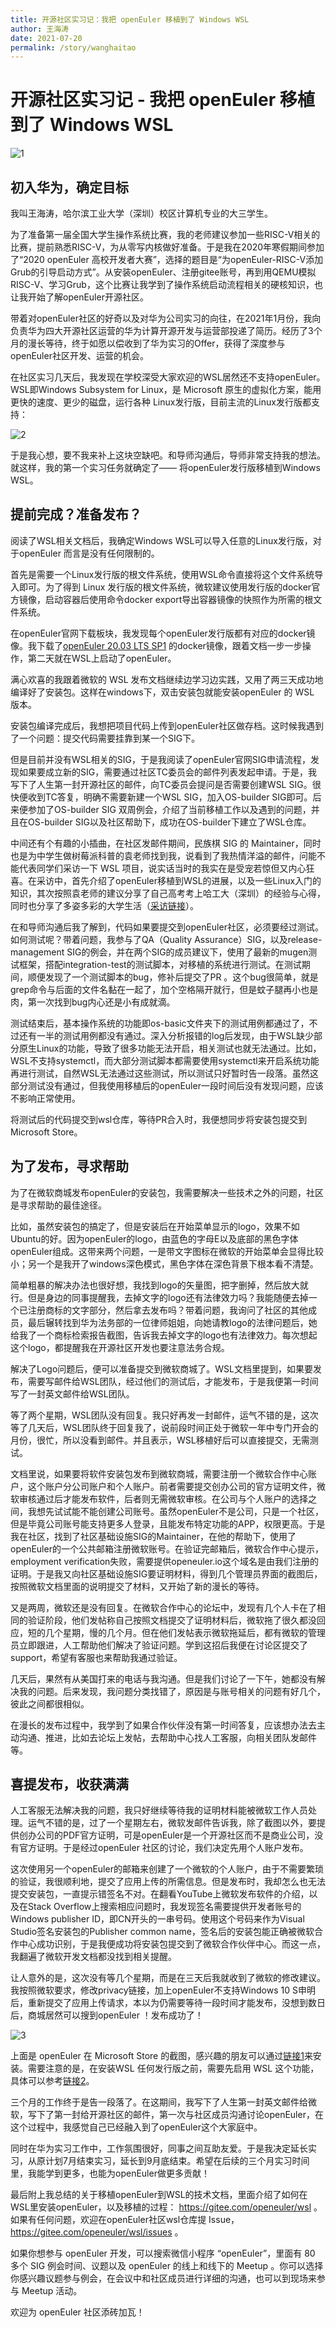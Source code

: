```yaml
---
title: 开源社区实习记：我把 openEuler 移植到了 Windows WSL
author: 王海涛
date: 2021-07-20
permalink: /story/wanghaitao
---
```


# 开源社区实习记 - 我把 openEuler 移植到了 Windows WSL

![1](https://gitee.com/ouyanghaitao/images/raw/master/1.png)

## 初入华为，确定目标

我叫王海涛，哈尔滨工业大学（深圳）校区计算机专业的大三学生。

为了准备第一届全国大学生操作系统比赛，我的老师建议参加一些RISC-V相关的比赛，提前熟悉RISC-V，为从零写内核做好准备。于是我在2020年寒假期间参加了“2020 openEuler 高校开发者大赛”，选择的题目是“为openEuler-RISC-V添加Grub的引导启动方式”。从安装openEuler、注册gitee账号，再到用QEMU模拟RISC-V、学习Grub，这个比赛让我学到了操作系统启动流程相关的硬核知识，也让我开始了解openEuler开源社区。

带着对openEuler社区的好奇以及对华为公司实习的向往，在2021年1月份，我向负责华为四大开源社区运营的华为计算开源开发与运营部投递了简历。经历了3个月的漫长等待，终于如愿以偿收到了华为实习的Offer，获得了深度参与openEuler社区开发、运营的机会。

在社区实习几天后，我发现在学校深受大家欢迎的WSL居然还不支持openEuler。WSL即Windows Subsystem for Linux，是 Microsoft 原生的虚拟化方案，能用更快的速度、更少的磁盘，运行各种 Linux发行版，目前主流的Linux发行版都支持：

![2](https://gitee.com/ouyanghaitao/images/raw/master/2.png)

于是我心想，要不我来补上这块空缺吧。和导师沟通后，导师非常支持我的想法。就这样，我的第一个实习任务就确定了—— 将openEuler发行版移植到Windows WSL。

## 提前完成？准备发布？

阅读了WSL相关文档后，我确定Windows WSL可以导入任意的Linux发行版，对于openEuler 而言是没有任何限制的。

首先是需要一个Linux发行版的根文件系统，使用WSL命令直接将这个文件系统导入即可。为了得到 Linux 发行版的根文件系统，微软建议使用发行版的docker官方镜像，启动容器后使用命令docker export导出容器镜像的快照作为所需的根文件系统。

在openEuler官网下载板块，我发现每个openEuler发行版都有对应的docker镜像。我下载了[openEuler 20.03 LTS SP1](https://repo.openeuler.org/openEuler-20.03-LTS-SP1/docker_img/x86_64/) 的docker镜像，跟着文档一步一步操作，第二天就在WSL上启动了openEuler。

满心欢喜的我跟着微软的 WSL 发布文档继续边学习边实践，又用了两三天成功地编译好了安装包。这样在windows下，双击安装包就能安装openEuler 的 WSL 版本。

安装包编译完成后，我想把项目代码上传到openEuler社区做存档。这时候我遇到了一个问题：提交代码需要挂靠到某一个SIG下。

但是目前并没有WSL相关的SIG，于是我阅读了openEuler官网SIG申请流程，发现如果要成立新的SIG，需要通过社区TC委员会的邮件列表发起申请。于是，我写下了人生第一封开源社区的邮件，向TC委员会提问是否需要创建WSL SIG。很快便收到TC答复，明确不需要新建一个WSL SIG，加入OS-builder SIG即可。后来便参加了OS-builder SIG 双周例会，介绍了当前移植工作以及遇到的问题，并且在OS-builder SIG以及社区帮助下，成功在OS-builder下建立了WSL仓库。

中间还有个有趣的小插曲，在社区发邮件期间，民族棋 SIG 的 Maintainer，同时也是为中学生做树莓派科普的袁老师找到我，说看到了我热情洋溢的邮件，问能不能代表同学们采访一下 WSL 项目，说实话当时的我实在是受宠若惊但又内心狂喜。在采访中，首先介绍了openEuler移植到WSL的进展，以及一些Linux入门的知识，其次按照袁老师的建议分享了自己高考考上哈工大（深圳）的经验与心得，同时也分享了多姿多彩的大学生活（[采访链接](https://gitee.com/yuandj/siger/blob/master/%E7%AC%AC10%E6%9C%9F%20%E5%8D%97%E5%BE%81%E5%8C%97%E6%88%98%EF%BC%88%E4%B8%8A12%EF%BC%89.md#%E4%B8%80%E5%B0%81%E9%9D%A2%E6%95%85%E4%BA%8B%E9%98%B3%E5%85%89%E6%B5%B7%E6%B6%9B)）。

在和导师沟通后我了解到，代码如果要提交到openEuler社区，必须要经过测试。如何测试呢？带着问题，我参与了QA（Quality Assurance）SIG，以及release-management SIG的例会，并在两个SIG的成员建议下，使用了最新的mugen测试框架，搭配integration-test的测试脚本，对移植的系统进行测试。在测试期间，顺便发现了一个测试脚本的bug，修补后提交了PR 。这个bug很简单，就是grep命令与后面的文件名黏在一起了，加个空格隔开就行，但是蚊子腿再小也是肉，第一次找到bug内心还是小有成就滴。

测试结束后，基本操作系统的功能即os-basic文件夹下的测试用例都通过了，不过还有一半的测试用例都没有通过。深入分析报错的log后发现，由于WSL缺少部分原生Linux的功能，导致了很多功能无法开启，相关测试也就无法通过。比如，WSL不支持systemctl，而大部分测试脚本都需要使用systemctl来开启系统功能再进行测试，自然WSL无法通过这些测试，所以测试只好暂时告一段落。虽然这部分测试没有通过，但我使用移植后的openEuler一段时间后没有发现问题，应该不影响正常使用。

将测试后的代码提交到wsl仓库，等待PR合入时，我便想同步将安装包提交到Microsoft Store。

## 为了发布，寻求帮助

为了在微软商城发布openEuler的安装包，我需要解决一些技术之外的问题，社区是寻求帮助的最佳途径。

比如，虽然安装包的搞定了，但是安装后在开始菜单显示的logo，效果不如Ubuntu的好。因为openEuler的logo，由蓝色的字母E以及底部的黑色字体openEuler组成。这带来两个问题，一是带文字图标在微软的开始菜单会显得比较小；另一个是我开了windows深色模式，黑色字体在深色背景下根本看不清楚。

简单粗暴的解决办法也很好想，我找到logo的矢量图，把字删掉，然后放大就行。但是身边的同事提醒我，去掉文字的logo还有法律效力吗？我能随便去掉一个已注册商标的文字部分，然后拿去发布吗？带着问题，我询问了社区的其他成员，最后辗转找到华为法务部的一位律师姐姐，向她请教logo的法律问题后，她给我了一个商标检索报告截图，告诉我去掉文字的logo也有法律效力。每次想起这个logo，都提醒我在开源社区开发也要注意法务合规。

解决了Logo问题后，便可以准备提交到微软商城了。WSL文档里提到，如果要发布，需要写邮件给WSL团队，经过他们的测试后，才能发布，于是我便第一时间写了一封英文邮件给WSL团队。

等了两个星期，WSL团队没有回复。我只好再发一封邮件，运气不错的是，这次等了几天后，WSL团队终于回复我了，说前段时间正处于微软一年中专门开会的月份，很忙，所以没看到邮件。并且表示，WSL移植好后可以直接提交，无需测试。

文档里说，如果要将软件安装包发布到微软商城，需要注册一个微软合作中心账户，这个账户分公司账户和个人账户。前者需要提交创办公司的官方证明文件，微软审核通过后才能发布软件，后者则无需微软审核。在公司与个人账户的选择之间，我想先试试能不能创建公司账号。虽然openEuler不是公司，只是一个社区，但是毕竟公司账号能支持更多人登录，且能发布特定功能的APP，权限更高。于是我在社区，找到了社区基础设施SIG的Maintainer，在他的帮助下，使用了openEuler的一个公共邮箱注册微软账号。在验证完邮箱后，微软合作中心提示，employment verification失败，需要提供openeuler.io这个域名是由我们注册的证明。于是我又向社区基础设施SIG要证明材料，得到几个管理员界面的截图后，按照微软文档里面的说明提交了材料，又开始了新的漫长的等待。

又是两周，微软还是没有回复。在微软合作中心的论坛中，发现有几个人卡在了相同的验证阶段，他们发帖称自己按照文档提交了证明材料后，微软拖了很久都没回应，短的几个星期，慢的几个月。但在他们发帖表示微软拖延后，都有微软的管理员立即跟进，人工帮助他们解决了验证问题。学到这招后我便在讨论区提交了support，希望有客服也来帮助我通过验证。

几天后，果然有从美国打来的电话与我沟通。但是我们讨论了一下午，她都没有解决我的问题。后来发现，我问题分类找错了，原因是与账号相关的问题有好几个，彼此之间都很相似。

在漫长的发布过程中，我学到了如果合作伙伴没有第一时间答复，应该想办法去主动沟通、推进，比如去论坛上发帖，去帮助中心找人工客服，向相关团队发邮件等。

## 喜提发布，收获满满

人工客服无法解决我的问题，我只好继续等待我的证明材料能被微软工作人员处理。运气不错的是，过了一个星期左右，微软发邮件告诉我，除了截图以外，要提供创办公司的PDF官方证明，可是openEuler是一个开源社区而不是商业公司，没有官方证明。于是经过openEuler 社区的讨论，我们决定先用个人账户发布。

这次使用另一个openEuler的邮箱来创建了一个微软的个人账户，由于不需要繁琐的验证，我很顺利地，提交了应用上传的所需信息。但是发布时，我却怎么也无法提交安装包，一直提示错签名不对。在翻看YouTube上微软发布软件的介绍，以及在Stack Overflow上搜索相应问题时，我发现签名需要提供开发者账号的Windows publisher ID，即CN开头的一串号码。使用这个号码来作为Visual Studio签名安装包的Publisher common name，签名后的安装包能正确被微软合作中心成功识别，于是我便成功将安装包提交到了微软合作伙伴中心。而这一点，我翻遍了微软开发文档都没找到相关提醒。

让人意外的是，这次没有等几个星期，而是在三天后我就收到了微软的修改建议。我按照微软要求，修改privacy链接，加上openEuler不支持Windows 10 S申明后，重新提交了应用上传请求，本以为仍需要等待一段时间才能发布，没想到数日后，商城居然可以搜到openEuler ！发布成功了！

![3](https://gitee.com/ouyanghaitao/images/raw/master/3.png)

上面是 openEuler 在 Microsoft Store 的截图，感兴趣的朋友可以通过[链接1](https://www.microsoft.com/zh-cn/p/openeuler/9ngf0q0xp03d?rtc=1&activetab=pivot:overviewtab)来安装。需要注意的是，在安装WSL 任何发行版之前，需要先启用 WSL 这个功能，具体可以参考[链接2](https://gitee.com/openeuler/wsl)。

三个月的工作终于是告一段落了。在这期间，我写下了人生第一封英文邮件给微软，写下了第一封给开源社区的邮件，第一次与社区成员沟通讨论openEuler，在这个过程中，我感觉自己已经融入到了openEuler这个大家庭中。

同时在华为实习工作中，工作氛围很好，同事之间互助友爱。于是我决定延长实习，从原计划7月结束实习，延长到9月底结束。希望在后续的三个月实习时间里，我能学到更多，也能为openEuler做更多贡献！

最后附上我总结的关于移植openEuler到WSL的技术文档，里面介绍了如何在WSL里安装openEuler，以及移植的过程：
https://gitee.com/openeuler/wsl 。如果有任何问题，欢迎在openEuler社区wsl仓库提 Issue，https://gitee.com/openeuler/wsl/issues 。

如果你想参与 openEuler 开发，可以搜索微信小程序 “openEuler”，里面有 80 多个 SIG 例会时间、议题以及 openEuler 的线上和线下的 Meetup 。你可以选择你感兴趣议题参与例会，在会议中和社区成员进行详细的沟通，也可以到现场来参与 Meetup 活动。

欢迎为 openEuler 社区添砖加瓦！